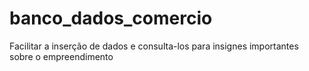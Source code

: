 # banco_dados_comercio
Facilitar a inserção de dados e consulta-los para insignes importantes sobre o empreendimento
